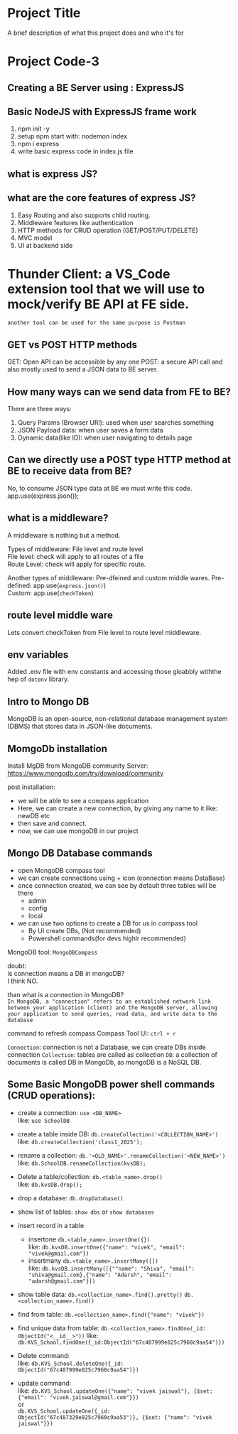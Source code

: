 
# Project Title

A brief description of what this project does and who it's for

# Project Code-3

## Creating a BE Server using : ExpressJS

## Basic NodeJS with ExpressJS frame work
1. npm init -y
2. setup npm start with: nodemon index
3. npm i express
4. write basic express code in index.js file


## what is express JS?


## what are the core features of express JS?
1. Easy Routing and also supports child routing.
2. Middleware features like authentication
3. HTTP methods for CRUD operation (GET/POST/PUT/DELETE)
4. MVC model
5. UI at backend side


# Thunder Client: a VS_Code extension tool that we will use to mock/verify BE API at FE side.
    another tool can be used for the same purpose is Postman

## GET vs POST HTTP methods
GET: Open API can be accessible by any one
POST: a secure API call and also mostly used to send a JSON data to BE server.

## How many ways can we send data from FE to BE?
There are three ways:
1. Query Params (Browser URl): used when user searches something
2. JSON Payload data: when user saves a form data
3. Dynamic data(like ID): when user navigating to details page

## Can we directly use a POST type HTTP method at BE to receive data from BE?
No, to consume JSON type data at BE we must write this code.
app.use(express.json());

## what is a middleware?
A middleware is nothing but a method.

Types of middleware: File level and route level \
File level: check will apply to all routes of a file\
Route Level: check will apply for specific route.

Another types of middleware: Pre-dfeined and custom middle wares.
Pre-defined: app.use(`express.json()`)\
Custom: app.use(`checkToken`)

## route level middle ware
Lets convert checkToken from File level to route level middleware.

## env variables
Added .env file with env constants and accessing those gloabbly withthe hep of `dotenv` library.

## Intro to Mongo DB
MongoDB is an open-source, non-relational database management system (DBMS) that stores data in JSON-like documents.

## MomgoDb installation
Install MgDB from MongoDB community Server: https://www.mongodb.com/try/download/community

post installation:
- we will be able to see a compass application
- Here, we can create a new connection, by giving any name to it like: newDB etc
- then save and connect.
- now, we can use mongoDB in our project


## Mongo DB Database commands
- open MongoDB compass tool
- we can create connections using + icon (connection means DataBase)
- once connection created, we can see by default three tables will be there
    - admin
    - config
    - local
- we can use two options to create a DB for us in compass tool
    - By UI create DBs, (Not recommended)
    - Powershell commands(for devs highlr recommended)

MongoDB tool: `MongoDBCompass`

doubt:\
is connection means a DB in mongoDB?\
I think NO.

than what is a connection in MongoDB?\
`In MongoDB, a "connection" refers to an established network link between your application (client) and the MongoDB server, allowing your application to send queries, read data, and write data to the database`

command to refresh compass Compass Tool UI: `ctrl + r`

`Connection`: connection is not a Database, we can create DBs inside connection
`Collection`: tables are called as collection
`DB`: a collection of documents is called DB in MongoDb, as mongoDB is a NoSQL DB.

## Some Basic MongoDB power shell commands (CRUD operations):
- create a connection: `use <DB_NAME>`\
    like: `use SchoolDB`
- create a table inside DB: `db.createCollection('<COLLECTION_NAME>')`
    like: `db.createCollection('class1_2025');`
- rename a collection: `db.'<OLD_NAME>'.renameCollection('<NEW_NAME>')`\
    like: `db.SchoolDB.renameCollection(kvsDB);`
- Delete a table/collection: `db.<table_name>.drop()`\
    like: `db.kvsDB.drop();`
- drop a database: `db.dropDatabase()`
- show list of tables: `show dbs` or `show databases`

- insert record in a table
    - insertone
        `db.<table_name>.insertOne({})`\
            like: `db.kvsDB.insertOne({"name": "vivek", "email": "vivek@gmail.com"})`
    - insertmany
        `db.<table_name>.insertMany([])`\
            like: `db.kvsDB.insertMany([{""name": "Shiva", "email": "shiva@gmail.com},{"name": "Adarsh", "email": "adarsh@gmail.com"}])`

- show table data: 
    `db.<collection_name>.find().pretty()`
    `db.<collection_name>.find()`
- find from table:
    `db.<collection_name>.find({"name": "vivek"})`
- find unique data from table:
    `db.<collection_name>.findOne(_id: ObjectId("<__id__>"))`
    like: `db.KVS_School.findOne({_id:ObjectId("67c487999e825c7960c9aa54")})`

- Delete command:\
    like: `db.KVS_School.deleteOne({_id: ObjectId("67c487999e825c7960c9aa54")})`

- update command:\
    like: `db.KVS_School.updateOne({"name": "vivek jaiswal"}, {$set: {"email": "vivek.jaiswal@gmail.com"}})`\
    or \
     `db.KVS_School.updateOne({_id: ObjectId("67c487329e825c7960c9aa53")}, {$set: {"name": "vivek jaiswal"}})`